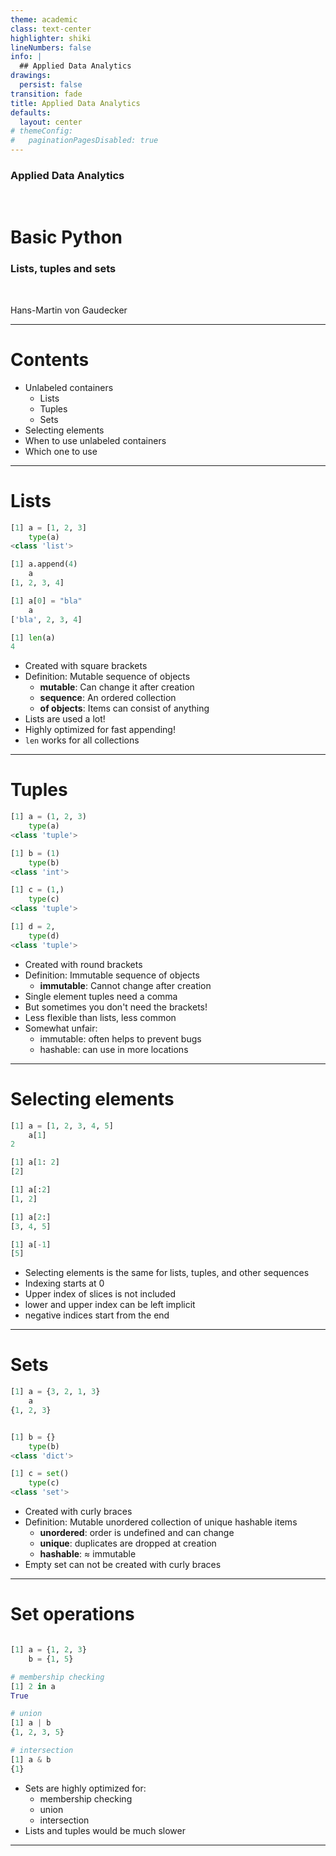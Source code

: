 ```yaml
---
theme: academic
class: text-center
highlighter: shiki
lineNumbers: false
info: |
  ## Applied Data Analytics
drawings:
  persist: false
transition: fade
title: Applied Data Analytics
defaults:
  layout: center
# themeConfig:
#   paginationPagesDisabled: true
---
```


### Applied Data Analytics

<br/>

# Basic Python

### Lists, tuples and sets

<br/>


Hans-Martin von Gaudecker

---

# Contents

- Unlabeled containers
  - Lists
  - Tuples
  - Sets
- Selecting elements
- When to use unlabeled containers
- Which one to use

---


# Lists

<div class="grid grid-cols-2 gap-4">
<div>

```python
[1] a = [1, 2, 3]
    type(a)
<class 'list'>

[1] a.append(4)
    a
[1, 2, 3, 4]

[1] a[0] = "bla"
    a
['bla', 2, 3, 4]

[1] len(a)
4
```


</div>
<div>

- Created with square brackets
- Definition: Mutable sequence of objects
  - **mutable**: Can change it after creation
  - **sequence**: An ordered collection
  - **of objects**: Items can consist of anything
- Lists are used a lot!
- Highly optimized for fast appending!
- `len` works for all collections


</div>
</div>


---

# Tuples

<div class="grid grid-cols-2 gap-4">
<div>

```python
[1] a = (1, 2, 3)
    type(a)
<class 'tuple'>

[1] b = (1)
    type(b)
<class 'int'>

[1] c = (1,)
    type(c)
<class 'tuple'>

[1] d = 2,
    type(d)
<class 'tuple'>


```

</div>
<div>

- Created with round brackets
- Definition: Immutable sequence of objects
  - **immutable**: Cannot change after creation
- Single element tuples need a comma
- But sometimes you don't need the brackets!
- Less flexible than lists, less common
- Somewhat unfair:
  - immutable: often helps to prevent bugs
  - hashable: can use in more locations

</div>
</div>

---


# Selecting elements


<div class="grid grid-cols-2 gap-4">
<div>

```python
[1] a = [1, 2, 3, 4, 5]
    a[1]
2

[1] a[1: 2]
[2]

[1] a[:2]
[1, 2]

[1] a[2:]
[3, 4, 5]

[1] a[-1]
[5]
```

</div>
<div>

- Selecting elements is the same for lists, tuples, and other sequences
- Indexing starts at 0
- Upper index of slices is not included
- lower and upper index can be left implicit
- negative indices start from the end

</div>
</div>


---

# Sets


<div class="grid grid-cols-2 gap-4">
<div>

```python
[1] a = {3, 2, 1, 3}
    a
{1, 2, 3}


[1] b = {}
    type(b)
<class 'dict'>

[1] c = set()
    type(c)
<class 'set'>
```

</div>
<div>

- Created with curly braces
- Definition: Mutable unordered collection of unique hashable items
  - **unordered**: order is undefined and can change
  - **unique**: duplicates are dropped at creation
  - **hashable**: $\approx$ immutable
- Empty set can not be created with curly braces

</div>
</div>


---

# Set operations

<div class="grid grid-cols-2 gap-4">
<div>

```python

[1] a = {1, 2, 3}
    b = {1, 5}

# membership checking
[1] 2 in a
True

# union
[1] a | b
{1, 2, 3, 5}

# intersection
[1] a & b
{1}

```

</div>
<div>

- Sets are highly optimized for:
  - membership checking
  - union
  - intersection
- Lists and tuples would be much slower

</div>
</div>

---
